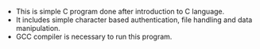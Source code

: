 - This is simple C program done after introduction to C language.
- It includes simple character based authentication, file handling and data manipulation.
- GCC compiler is necessary to run this program.

